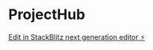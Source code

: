 # ProjectHub

[Edit in StackBlitz next generation editor ⚡️](https://stackblitz.com/~/github.com/hassanabdisalan/ProjectHub)